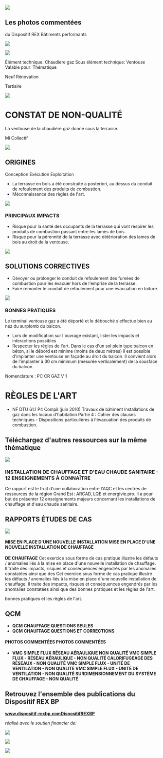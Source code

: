 ![](<images/La ventouse de la chaudière gaz est sous la terrasse/_page_0_Picture_0.jpeg>)

## Les photos commentées

du Dispositif REX Bâtiments performants

![](<images/La ventouse de la chaudière gaz est sous la terrasse/_page_0_Picture_3.jpeg>)

![](<images/La ventouse de la chaudière gaz est sous la terrasse/_page_0_Picture_4.jpeg>)

Élément technique: Chaudière gaz Sous élément technique: Ventouse Valable pour: Thématique

 Neuf Rénovation

Tertiaire

![](<images/La ventouse de la chaudière gaz est sous la terrasse/_page_0_Picture_10.jpeg>)

# CONSTAT DE NON-QUALITÉ

La ventouse de la chaudière gaz donne sous la terrasse.

 Mi Collectif

![](<images/La ventouse de la chaudière gaz est sous la terrasse/_page_0_Picture_13.jpeg>)

## ORIGINES

Conception Exécution Exploitation

- La terrasse en bois a été construite a posteriori, au dessus du conduit de refoulement des produits de combustion.
- Méconnaissance des règles de l'art.

![](<images/La ventouse de la chaudière gaz est sous la terrasse/_page_0_Picture_18.jpeg>)

### PRINCIPAUX IMPACTS

- Risque pour la santé des occupants de la terrasse qui vont respirer les produits de combustion passant entre les lames de bois.
- Risque pour la pérennité de la terrasse avec détérioration des lames de bois au droit de la ventouse.

![](<images/La ventouse de la chaudière gaz est sous la terrasse/_page_0_Picture_22.jpeg>)

## SOLUTIONS CORRECTIVES

- Dévoyer ou prolonger le conduit de refoulement des fumées de combustion pour les évacuer hors de l'emprise de la terrasse.
- Faire remonter le conduit de refoulement pour une évacuation en toiture.

![](<images/La ventouse de la chaudière gaz est sous la terrasse/_page_0_Picture_26.jpeg>)

### BONNES PRATIQUES

Le terminal ventouse gaz a été déporté et le débouché s'effectue bien au nez du surplomb du balcon.

- Lors de modification sur l'ouvrage existant, lister les impacts et interactions possibles
- Respecter les règles de l'art. Dans le cas d'un sol plein type balcon en béton, si le débord est minime (moins de deux mètres) il est possible d'implanter une ventouse en façade au droit du balcon. Il convient alors de l'implanter à 30 cm minimum (mesurée verticalement) de la sousface du balcon.

Nomenclature : PC CR GAZ V 1

# RÈGLES DE L'ART

- NF DTU 61.1 P4 Compil (juin 2010) Travaux de bâtiment Installations de gaz dans les locaux d'habitation Partie 4 : Cahier des clauses techniques - Dispositions particulières à l'évacuation des produits de combustion.
## Téléchargez d'autres ressources sur la même thématique

![](<images/La ventouse de la chaudière gaz est sous la terrasse/_page_1_Picture_4.jpeg>)

### **INSTALLATION DE CHAUFFAGE ET D'EAU CHAUDE SANITAIRE - 12 ENSEIGNEMENTS À CONNAÎTRE**

Ce rapport est le fruit d'une collaboration entre l'AQC et les centres de ressources de la région Grand Est : ARCAD, LQE et energivie.pro. Il a pour but de présenter 12 enseignements majeurs concernant les installations de chauffage et d'eau chaude sanitaire.

## RAPPORTS ÉTUDES DE CAS

![](<images/La ventouse de la chaudière gaz est sous la terrasse/_page_1_Picture_8.jpeg>)

#### **MISE EN PLACE D'UNE NOUVELLE INSTALLATION MISE EN PLACE D'UNE NOUVELLE INSTALLATION DE CHAUFFAGE**

**DE CHAUFFAGE** Cet exercice sous forme de cas pratique illustre les défauts / anomalies liés à la mise en place d'une nouvelle installation de chauffage. Il traite des impacts, risques et conséquences engendrés par les anomalies constatées ainsi que des Cet exercice sous forme de cas pratique illustre les défauts / anomalies liés à la mise en place d'une nouvelle installation de chauffage. Il traite des impacts, risques et conséquences engendrés par les anomalies constatées ainsi que des bonnes pratiques et les règles de l'art.

bonnes pratiques et les règles de l'art.

## QCM

- **QCM CHAUFFAGE QUESTIONS SEULES**
- **QCM CHAUFFAGE QUESTIONS ET CORRECTIONS**

#### PHOTOS COMMENTÉES PHOTOS COMMENTÉES

- **VMC SIMPLE FLUX RÉSEAU AÉRAULIQUE NON QUALITÉ VMC SIMPLE FLUX - RÉSEAU AÉRAULIQUE - NON QUALITÉ CALORIFUGEAGE DES RÉSEAUX - NON QUALITÉ**
**VMC SIMPLE FLUX - UNITÉ DE VENTILATION - NON QUALITÉ VMC SIMPLE FLUX - UNITÉ DE VENTILATION - NON QUALITÉ SURDIMENSIONNEMENT DU SYSTÈME DE CHAUFFAGE - NON QUALITÉ**

## Retrouvez l'ensemble des publications du Dispositif REX BP

**www.dispositif-rexbp.comDispositifREXBP**

*réalisé avec le soutien financier de:*

![](<images/La ventouse de la chaudière gaz est sous la terrasse/_page_1_Picture_21.jpeg>)

![](<images/La ventouse de la chaudière gaz est sous la terrasse/_page_1_Picture_22.jpeg>)

![](<images/La ventouse de la chaudière gaz est sous la terrasse/_page_1_Picture_23.jpeg>)